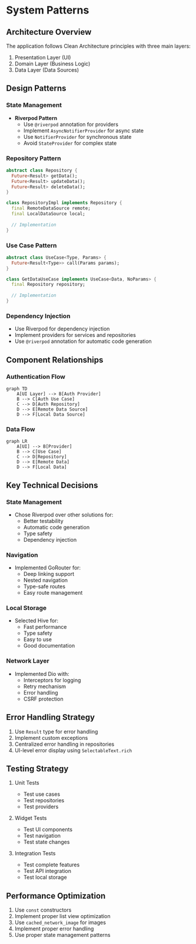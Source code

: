 # System Patterns

## Architecture Overview
The application follows Clean Architecture principles with three main layers:
1. Presentation Layer (UI)
2. Domain Layer (Business Logic)
3. Data Layer (Data Sources)

## Design Patterns

### State Management
- **Riverpod Pattern**
  - Use `@riverpod` annotation for providers
  - Implement `AsyncNotifierProvider` for async state
  - Use `NotifierProvider` for synchronous state
  - Avoid `StateProvider` for complex state

### Repository Pattern
```dart
abstract class Repository {
  Future<Result> getData();
  Future<Result> updateData();
  Future<Result> deleteData();
}

class RepositoryImpl implements Repository {
  final RemoteDataSource remote;
  final LocalDataSource local;
  
  // Implementation
}
```

### Use Case Pattern
```dart
abstract class UseCase<Type, Params> {
  Future<Result<Type>> call(Params params);
}

class GetDataUseCase implements UseCase<Data, NoParams> {
  final Repository repository;
  
  // Implementation
}
```

### Dependency Injection
- Use Riverpod for dependency injection
- Implement providers for services and repositories
- Use `@riverpod` annotation for automatic code generation

## Component Relationships

### Authentication Flow
```mermaid
graph TD
    A[UI Layer] --> B[Auth Provider]
    B --> C[Auth Use Case]
    C --> D[Auth Repository]
    D --> E[Remote Data Source]
    D --> F[Local Data Source]
```

### Data Flow
```mermaid
graph LR
    A[UI] --> B[Provider]
    B --> C[Use Case]
    C --> D[Repository]
    D --> E[Remote Data]
    D --> F[Local Data]
```

## Key Technical Decisions

### State Management
- Chose Riverpod over other solutions for:
  - Better testability
  - Automatic code generation
  - Type safety
  - Dependency injection

### Navigation
- Implemented GoRouter for:
  - Deep linking support
  - Nested navigation
  - Type-safe routes
  - Easy route management

### Local Storage
- Selected Hive for:
  - Fast performance
  - Type safety
  - Easy to use
  - Good documentation

### Network Layer
- Implemented Dio with:
  - Interceptors for logging
  - Retry mechanism
  - Error handling
  - CSRF protection

## Error Handling Strategy
1. Use `Result` type for error handling
2. Implement custom exceptions
3. Centralized error handling in repositories
4. UI-level error display using `SelectableText.rich`

## Testing Strategy
1. Unit Tests
   - Test use cases
   - Test repositories
   - Test providers

2. Widget Tests
   - Test UI components
   - Test navigation
   - Test state changes

3. Integration Tests
   - Test complete features
   - Test API integration
   - Test local storage

## Performance Optimization
1. Use `const` constructors
2. Implement proper list view optimization
3. Use `cached_network_image` for images
4. Implement proper error handling
5. Use proper state management patterns 